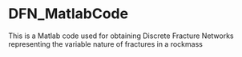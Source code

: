 # DFN_MatlabCode
This is a Matlab code used for obtaining Discrete Fracture Networks representing the variable nature of fractures in a rockmass
